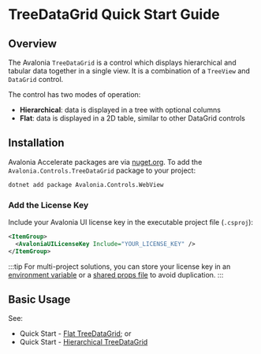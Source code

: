 # TreeDataGrid Quick Start Guide

## Overview

The Avalonia `TreeDataGrid` is a control which displays hierarchical and tabular data together in a single view. It is a combination of a `TreeView` and `DataGrid` control.

The control has two modes of operation:

- **Hierarchical**: data is displayed in a tree with optional columns
- **Flat**: data is displayed in a 2D table, similar to other DataGrid controls

## Installation

Avalonia Accelerate packages are via [nuget.org](https://www.nuget.org/packages/Avalonia.Controls.TreeDataGrid). To add the `Avalonia.Controls.TreeDataGrid` package to your project:

```bash
dotnet add package Avalonia.Controls.WebView
```

### Add the License Key

Include your Avalonia UI license key in the executable project file (`.csproj`):

```xml
<ItemGroup>
  <AvaloniaUILicenseKey Include="YOUR_LICENSE_KEY" />
</ItemGroup>
```

:::tip
For multi-project solutions, you can store your license key in an [environment variable](https://learn.microsoft.com/en-us/visualstudio/msbuild/how-to-use-environment-variables-in-a-build) or a [shared props file](https://learn.microsoft.com/en-us/visualstudio/msbuild/customize-by-directory?view=vs-2022#directorybuildprops-example) to avoid duplication.
:::

## Basic Usage

See:

- Quick Start - [Flat TreeDataGrid](quickstart-flat); or
- Quick Start - [Hierarchical TreeDataGrid](quickstart-hierarchical)